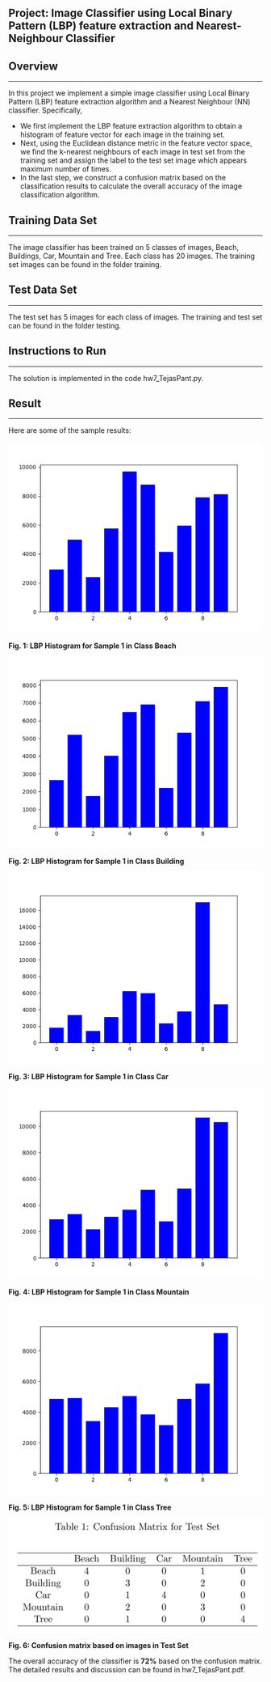 ## Project: Image Classifier using Local Binary Pattern (LBP) feature extraction and Nearest-Neighbour Classifier

## Overview
---
In this project we implement a simple image classifier using Local Binary Pattern (LBP) feature
extraction algorithm and a Nearest Neighbour (NN) classifier. Specifically,

* We first implement the LBP feature extraction algorithm to obtain a histogram of feature
vector for each image in the training set.
* Next, using the Euclidean distance metric in the feature vector space, we find the k-nearest
neighbours of each image in test set from the training set and assign the label to the test set
image which appears maximum number of times.
* In the last step, we construct a confusion matrix based on the classification results to calculate
the overall accuracy of the image classification algorithm.

[//]: # (Image References)

[image1]: ./write_up_images/Class_beach_ImageNum_0.png "Image 1"
[image2]: ./write_up_images/Class_building_ImageNum_0.png "Image 2"
[image3]: ./write_up_images/Class_car_ImageNum_0.png "Image 3"
[image4]: ./write_up_images/Class_mountain_ImageNum_0.png "Image 4"
[image5]: ./write_up_images/Class_tree_ImageNum_0.png "Image 5"
[image6]: ./write_up_images/confusion_matrix.png "Image 6"

## Training Data Set
---
The image classifier has been trained on 5 classes of images, Beach, Buildings, Car, Mountain and Tree. Each class has 20 images. The training set images can be found in the folder training. 

## Test Data Set
---
The test set has 5 images for each class of images. The training and test set can be found in the folder testing.

## Instructions to Run
---
The solution is implemented in the code hw7_TejasPant.py.

## Result
---
Here are some of the sample results:

![alt text][image1]

**Fig. 1: LBP Histogram for Sample 1 in Class Beach**

![alt text][image2]

**Fig. 2: LBP Histogram for Sample 1 in Class Building**

![alt text][image3]

**Fig. 3: LBP Histogram for Sample 1 in Class Car**

![alt text][image4]

**Fig. 4: LBP Histogram for Sample 1 in Class Mountain**

![alt text][image5]

**Fig. 5: LBP Histogram for Sample 1 in Class Tree**

![alt text][image6]

**Fig. 6: Confusion matrix based on images in Test Set**

The overall accuracy of the classifier is **72%** based on the confusion matrix.
The detailed results and discussion can be found in hw7_TejasPant.pdf. 
